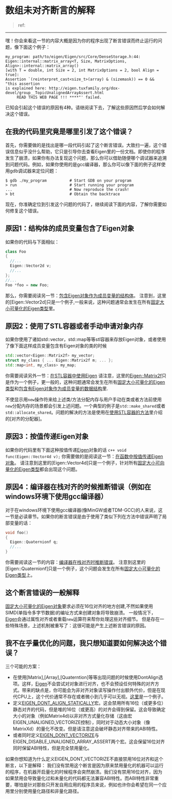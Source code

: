 # 数组未对齐断言的解释

> ref: 
---
嘿！你会来看这一节的内容大概是因为你的程序出现了断言错误而终止运行的问题，像下面这个例子：
```
my_program: path/to/eigen/Eigen/src/Core/DenseStorage.h:44:
Eigen::internal::matrix_array<T, Size, MatrixOptions, Align>::internal::matrix_array()
[with T = double, int Size = 2, int MatrixOptions = 2, bool Align = true]:
Assertion `(reinterpret_cast<size_t>(array) & (sizemask)) == 0 && "this assertion
is explained here: http://eigen.tuxfamily.org/dox-devel/group__TopicUnalignedArrayAssert.html
     READ THIS WEB PAGE !!! ****"' failed.
```
已知会引起这个错误的原因有4种。请继阅读下去，了解这些原因然后学会如何解决这个错误。

## 在我的代码里究竟是哪里引发了这个错误？

首先，你需要做的是找出是哪一段代码引起了这个断言错误。大致扫一遍，这个错误信息似乎没什么帮助，它只是引导你去查看Eigen里的一份文档。即使你的程序发生了崩溃，如果你有办法复现这个问题，那么你可以借助随便哪个调试器来追溯到问题代码。例如，如果你使用的是gcc编译器，那么你可以像下面的例子这样使用gdb调试器来定位问题：
```
$ gdb ./my_program          # Start GDB on your program
> run                       # Start running your program
...                         # Now reproduce the crash!
> bt                        # Obtain the backtrace
```
现在，你准确定位到引发这个问题的代码了，继续阅读下面的内容，了解你需要如何修复这个错误。

## 原因1：结构体的成员变量包含了Eigen对象

如果你的代码与下面相似：
```c++
class Foo
{
  //...
  Eigen::Vector2d v;
  //...
};
//...
Foo *foo = new Foo;
```
那么，你需要阅读另一节：[包含Eigen对象作为成员变量的结构体][1]。
注意到，这里的[Eigen::Vector2d]只是一个例子,一般来说，这种问题通常会发生在所有[固定大小可量化的Eigen类型][2]里。

## 原因2：使用了STL容器或者手动申请对象内存

如果你使用了诸如std::vector，std::map等等stl容器来存放Eigen对象，或者使用了像下面这样成员变量包含有Eigen对象的类的时候
```c++
std::vector<Eigen::Matrix2f> my_vector;
struct my_class { ... Eigen::Matrix2f m; ... };
std::map<int, my_class> my_map;
```
你需要阅读另外一节：[在STL容器中使用Eigen](./UsingSTLContainersWithEigen.md)
请注意，这里的[Eigen::Matrix2f]()只是作为一个例子，更一般的，这种问题通常会发生在所有[固定大小可量化的Eigen类型][2]和[包含有Eigen对象作为成员变量的数据结构][1]里.

不使显示用`new`操作符来给上述类/方法分配内存与用户手动在类或者方法前使用`new`分配内存的场景都会引发上述问题。一个典型的例子是`std::make_shared`或者`std::allocate_shared`。问题的解决的方法是使用在[使用STL容器的方法](./UsingSTLContainersWithEigen.md)里介绍的[对齐的分配器]。

## 原因3：按值传递Eigen对象

如果你的代码里有下面这种按值传递[Eigen]对象的话
```c++ void func(Eigen::Vector4d v);```
你需要做的是阅读这一节：[在函数中按值传递Eigen对象](./PassingByValue.md)。
请注意到这里的[Eigen::Vector4d]只是一个例子，针对所有[固定大小可向量化的Eigen类型][2]都会出现这个问题。

## 原因4：编译器在栈对齐的时候推断错误（例如在windows环境下使用gcc编译器）

对于在windows环境下使用gcc编译器(像MinGW或者TDM-GCC)的人来说，这一节是必读章节。如果你的断言错误是由于使用了类似下列在方法中错误声明了局部变量的话：
```c++
void foo()
{
  Eigen::Quaternionf q;
  //...
}
```
你需要阅读这一节的内容：[编译器在栈对齐时推断错误](./WrongStackAlignment.md)。
注意到这里的[Eigen::Quaternionf]只是一个例子，这个问题会发生在所有[固定大小可量化的Eigen类型][2]上。

## 这个断言错误的一般解释

[固定大小可量化的Eigen对象][2]要求必须在16位对齐的地方创建,不然如果使用SIMD(单指令多字节数据)的编址方式来创建对象将导致崩溃。
一般情况下，[Eigen]会通过属性对齐或者重载`new`运算符来帮你处理这些对齐细节。
但是存在一些特殊场景，上述机制被重写了：这很可能是产生上述断言错误的原因。

## 我不在乎量优化的问题，我只想知道要如何解决这个错误？

三个可能的方案：
  - 在使用[Matrix],[Array],[Quaterntion]等等出现问题的时候使用DontAlign选项。这样，[Eigen]不会尝试对对象进行对齐，也不会预设任何特殊的对齐方式。带来的缺点是，你可能会为非对齐对象读写操作付出额外代价，但是在现代CPU上，这个代价通常不存在或者微小到几乎可以无视。[这里][1]是一个例子。
  - 定义[EIGEN_DONT_ALIGN_STATICALLY]()宏。这会禁用所有16位（或更多位）静态对齐的代码，但是堆的16位（或更高）的对齐会得到保留。这会导致确定大小的对象（例如Matrix4d)以非对齐方式量化存储（这由宏EIGEN_UNALIGNED_VECTORIZE控制），同时对于动态大小对象（像MatrixXd）的量化不改变。但是请注意这会破坏静态对齐带来的ABI特性。
  - 或者同时定义[EIGEN_DONT_VECTORIZE]()与EIGEN_DISABLE_UNALIGNED_ARRAY_ASSERT两个宏。这会保留16位对齐同时保留ABI特性，但是完全禁用量化。

如果你想知道为什么定义EIGEN_DONT_VECTORIZE不直接禁用16位对齐和这个断言，以下是解释：
我们没有禁用这个断言是因为原来禁用量化的机器可以运行的程序，在机器开启量化的时候程序会突然崩溃。我们没有禁用16位对齐，因为如果禁用会导致量化过和未量化的代码都无法兼容ABI特性。而ABI特性非常重要，哪怕是针对那些只开发自用应用的程序员来说，例如也许你会希望在同一个应用里分别使用量化路径和非量化路径。

[1]:./StructHavingEigenMembers.md
[2]:./FixedSizeVectorizable.md
[Eigen]:http://eigen.tuxfamily.org/dox/namespaceEigen.html